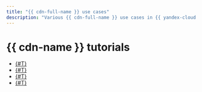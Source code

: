 ```yaml
---
title: "{{ cdn-full-name }} use cases"
description: "Various {{ cdn-full-name }} use cases in {{ yandex-cloud }}"
---
```


# {{ cdn-name }} tutorials

* [{#T}](prefetch.md)
* [{#T}](thumbor.md)
* [{#T}](cdn-storage-integration.md)
* [{#T}](blue-green-canary-deployment.md)